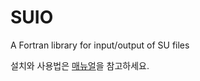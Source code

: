 # SUIO
A Fortran library for input/output of SU files

설치와 사용법은 [매뉴얼](http://suio.readthedocs.org)을 참고하세요.


